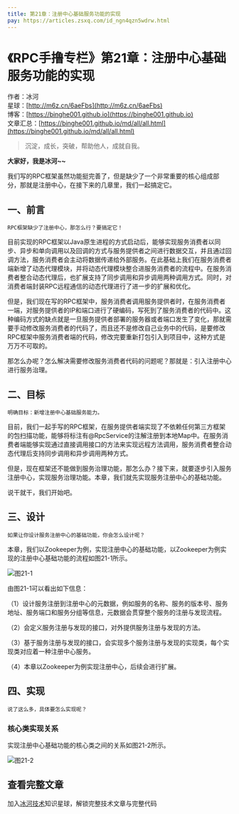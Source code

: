```yaml
---
title: 第21章：注册中心基础服务功能的实现
pay: https://articles.zsxq.com/id_ngn4qzn5wdrw.html
---
```


# 《RPC手撸专栏》第21章：注册中心基础服务功能的实现

作者：冰河
<br/>星球：[http://m6z.cn/6aeFbs](http://m6z.cn/6aeFbs)
<br/>博客：[https://binghe001.github.io](https://binghe001.github.io)
<br/>文章汇总：[https://binghe001.github.io/md/all/all.html](https://binghe001.github.io/md/all/all.html)

> 沉淀，成长，突破，帮助他人，成就自我。

**大家好，我是冰河~~**

我们写的RPC框架虽然功能挺完善了，但是缺少了一个非常重要的核心组成部分，那就是注册中心，在接下来的几章里，我们一起搞定它。

## 一、前言

`RPC框架缺少了注册中心，那怎么行？要搞定它！`

目前实现的RPC框架以Java原生进程的方式启动后，能够实现服务消费者以同步、异步和单向调用以及回调的方式与服务提供者之间进行数据交互，并且通过回调方法，服务消费者会主动将数据传递给外部服务。在此基础上我们在服务消费者端新增了动态代理模块，并将动态代理模块整合进服务消费者的流程中。在服务消费者整合动态代理后，也扩展支持了同步调用和异步调用两种调用方式。同时，对消费者端封装RPC远程通信的动态代理进行了进一步的扩展和优化。

但是，我们现在写的RPC框架中，服务消费者调用服务提供者时，在服务消费者一端，对服务提供者的IP和端口进行了硬编码，写死到了服务消费者的代码中。这种编码方式的缺点就是一旦服务提供者部署的服务器或者端口发生了变化，那就需要手动修改服务消费者的代码了，而且还不是修改自己业务中的代码，是要修改RPC框架中服务消费者端的代码，修改完要重新打包引入到项目中，这种方式是万万不可取的。

那怎么办呢？怎么解决需要修改服务消费者代码的问题呢？那就是：引入注册中心进行服务治理。

## 二、目标

`明确目标：新增注册中心基础服务能力。`

目前，我们一起手写的RPC框架，在服务提供者端实现了不依赖任何第三方框架的包扫描功能，能够将标注有@RpcService的注解注册到本地Map中。在服务消费者端能够实现通过直接调用接口的方法来实现远程方法调用，服务消费者整合动态代理后支持同步调用和异步调用两种方式。

但是，现在框架还不能做到服务治理功能，那怎么办？接下来，就要逐步引入服务注册中心，实现服务治理功能。本章，我们就先实现服务注册中心的基础功能。

说干就干，我们开始吧。

## 三、设计

`如果让你设计服务注册中心的基础功能，你会怎么设计呢？`

本章，我们以Zookeeper为例，实现注册中心的基础功能，以Zookeeper为例实现的注册中心基础功能的流程如图21-1所示。

![图21-1](https://binghe001.github.io/assets/images/middleware/rpc/rpc-2022-10-20-001.png)

由图21-1可以看出如下信息：

（1）设计服务注册到注册中心的元数据，例如服务的名称、服务的版本号、服务地址、服务端口和服务分组等信息，元数据会贯穿整个服务的注册与发现流程。

（2）会定义服务注册与发现的接口，对外提供服务注册与发现的方法。

（3）基于服务注册与发现的接口，会实现多个服务注册与发现的实现类，每个实现类对应着一种注册中心服务。

（4）本章以Zookeeper为例实现注册中心，后续会进行扩展。

## 四、实现

`说了这么多，具体要怎么实现呢？`

### 核心类实现关系

实现注册中心基础功能的核心类之间的关系如图21-2所示。

![图21-2](https://binghe001.github.io/assets/images/middleware/rpc/rpc-2022-10-20-002.png)

## 查看完整文章

加入[冰河技术](http://m6z.cn/6aeFbs)知识星球，解锁完整技术文章与完整代码